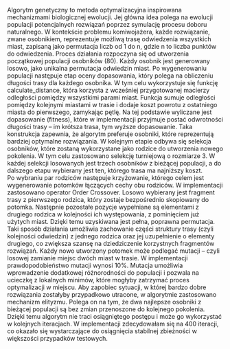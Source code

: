Algorytm genetyczny to metoda optymalizacyjna inspirowana mechanizmami biologicznej ewolucji. Jej główna idea polega na ewolucji populacji potencjalnych rozwiązań poprzez symulację procesu doboru naturalnego. W kontekście problemu komiwojażera, każde rozwiązanie, zwane osobnikiem, reprezentuje możliwą trasę odwiedzenia wszystkich miast, zapisaną jako permutacja liczb od 1 do n, gdzie n to liczba punktów do odwiedzenia.
Proces działania rozpoczyna się od utworzenia początkowej populacji osobników (80). Każdy osobnik jest generowany losowo, jako unikalna permutacja odwiedzin miast. Po wygenerowaniu populacji następuje etap oceny dopasowania, który polega na obliczeniu długości trasy dla każdego osobnika. W tym celu wykorzystuje się funkcję calculate_distance, która korzysta z wcześniej przygotowanej macierzy odległości pomiędzy wszystkimi parami miast. Funkcja sumuje odległości pomiędzy kolejnymi miastami w trasie i dodaje koszt powrotu z ostatniego miasta do pierwszego, zamykając pętlę. Na tej podstawie wyliczane jest dopasowanie (fitness), które w implementacji przyjmuje postać odwrotności długości trasy – im krótsza trasa, tym wyższe dopasowanie. Taka konstrukcja zapewnia, że algorytm preferuje osobniki, które reprezentują bardziej optymalne rozwiązania.
W kolejnym etapie odbywa się selekcja osobników, które zostaną wykorzystane jako rodzice do utworzenia nowego pokolenia. W tym celu zastosowano selekcję turniejową o rozmiarze 3. W każdej selekcji losowanych jest trzech osobników z bieżącej populacji, a do dalszego etapu wybierany jest ten, którego trasa ma najniższy koszt.  
Po wybraniu par rodziców następuje krzyżowanie, którego celem jest wygenerowanie potomków łączących cechy obu rodziców. W implementacji zastosowano operator Order Crossover. Losowo wybierany jest fragment trasy z pierwszego rodzica, który zostaje bezpośrednio skopiowany do potomka. Następnie pozostałe pozycje wypełniane są elementami z drugiego rodzica w kolejności ich występowania, z pominięciem już użytych miast. Dzięki temu uzyskiwana jest pełna, poprawna permutacja. Taki sposób działania umożliwia zachowanie części struktury trasy (czyli kolejności odwiedzin) z jednego rodzica oraz jej uzupełnienie o elementy drugiego, co zwiększa szansę na dziedziczenie korzystnych fragmentów rozwiązań.
Każdy nowo utworzony potomek może podlegać mutacji – czyli losowej zamianie miejsc dwóch miast w trasie. W implementacji prawdopodobieństwo mutacji wynosi 10%. Mutacja umożliwia wprowadzenie dodatkowej różnorodności do populacji i pozwala na ucieczkę z lokalnych minimów, które mogłyby zatrzymać proces optymalizacji w miejscu. 
Aby zapobiec sytuacji, w której bardzo dobre rozwiązania zostałyby przypadkowo utracone, w algorytmie zastosowano mechanizm elityzmu. Polega on na tym, że dwa najlepsze osobniki z bieżącej populacji są bez zmian przenoszone do kolejnego pokolenia. Dzięki temu algorytm nie traci osiągniętego postępu i może go wykorzystać w kolejnych iteracjach. 
W implementacji zdecydowałam się na 400 iteracji, co okazało się wystarczające do osiągnięcia stabilnej zbieżności w większości przypadków testowych.
